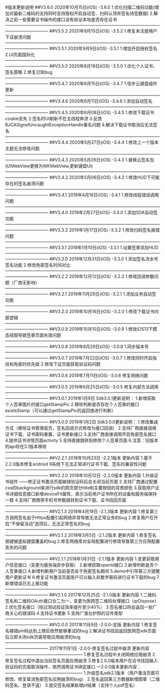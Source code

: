 #版本更新说明
##V3.6.0
2020年10月15日(iOS)
 -3.6.0
1.优化扫描二维码功能(增加对最新二维码的支持同时支持授权开启自动签、扫码认领并签名待签数据)
2.解决之前一些需要证书操作的接口没有验证本地是否存在证书
——————————————————————————————————————————————
##V3.5.2
2020年9月15日(iOS)
 -3.5.2
1.修复未注册用户下证崩溃问题
——————————————————————————————————————————————
##V3.5.1
2020年9月9日(iOS)
 -3.5.1
1.增加开启授权签名
2.UI页面国际化
——————————————————————————————————————————————
##V3.5.0
2020年8月18日(iOS)
 -3.5.0
1.优化个人证书、签名策略
2.修复已知bug
——————————————————————————————————————————————
##V3.4.7
2020年6月15日(iOS)
 -3.4.7
1.信步云键盘组件更新
——————————————————————————————————————————————
##V3.4.6
2020年6月11日(iOS)
 -3.4.6
1.添加自动签名
——————————————————————————————————————————————
##V3.4.5
2020年6月08日(iOS)
 -3.4.5
1.修改下载证书cookie丢失
2.签名时UI刷新不在主线程奔溃
3.反馈BJCASignetUncaughtExceptionHandle重名问题
4.解决下载证书取消后无法签名
——————————————————————————————————————————————
##V3.4.4
2020年5月27日(iOS)
 -3.4.4
1.修改上一个版本主题无法修改问题
——————————————————————————————————————————————
##V3.4.3
2020年5月26日(iOS)
 -3.4.3
1.替换云签名包(UIWebView更换为WKWebView,更新键盘UI)
——————————————————————————————————————————————
##V3.4.2
2020年5月06日(iOS)
 -3.4.2
1.修改HUD下可能存在的签名崩溃问题
——————————————————————————————————————————————
##V3.4.1
2019年4月16日(iOS)
 -3.4.1
1.修改线程错误调用问题
——————————————————————————————————————————————
##V3.4.0
2019年2月27日(iOS)
 -3.4.0
1.添加SDK自动签功能
——————————————————————————————————————————————
##V3.3.2
2019年1月17日(iOS)
 -3.3.2
1.修改扫码签名报错问题
——————————————————————————————————————————————
##V3.3.1
2019年1月10日(iOS)
 -3.3.1
1.设置签章添加HUD
——————————————————————————————————————————————
##V3.3.0
2019年12月31日(iOS)
 -3.3.0
1.添加签名流水号签名功能
2.修改免密签名时间对比
——————————————————————————————————————————————
##V3.2.2
2019年12月12日(iOS)
 -3.2.2
1.修改回调参数问题（厂商无影响）
——————————————————————————————————————————————
##V3.2.1
2019年11月29日(iOS)
 -3.2.1
1.添加业务自动签功能
——————————————————————————————————————————————
##V3.2.0
2019年10月16日(iOS)
 -3.2.0
1.修改下载证书内部逻辑
——————————————————————————————————————————————
##V3.0.9
2019年10月10日(iOS)
 -3.0.9
1.修改iOS13下模态视图导致签章页面失效问题
——————————————————————————————————————————————
##V3.0.8
2019年8月29日(iOS)
 -3.0.8
1.同步版本号
——————————————————————————————————————————————
##V3.0.7
2019年7月22日(iOS)
 -3.0.7 
1.修改同时开启指纹和免密的优先级
2.修改下证页面获取验证码问题
——————————————————————————————————————————————
##V3.0.6
2019年7月11日(iOS)
 -3.0.6 修复网络问题
——————————————————————————————————————————————
##V3.0.5
2019年6月25日(iOS)
 -3.0.5 修复内部方法调用
——————————————————————————————————————————————
##V3.0.1
2019年1月9日
Sdk3.0.1更新说明：
1.新增获取个人签章图片的接口getStampPic
2.移除判断是否存在个人签章的接口existsStamp（可以通过getStampPic的返回值进行判断）
——————————————————————————————————————————————
##V3.0.0
2019年1月2日
Sdk3.0.0更新说明：
1.修改集成方式（移除证书管理首页，签名回调方式修改为接口回调）
2.支持厂商直接调用证书下载、证书密码重置、证书更新接口
3.支持厂商直接调用开启免密签名接口
4.提供证书详情页面activity
5.支持直接跳转到修改个人签章页面
6.注意：旧版本的api将在3.1版本移除
——————————————————————————————————————————————
##V2.2.1
2018年10月23日
-2.2.1版本  更新内容
1.基于2.2.0版本修复android 9系统下无法正常进行证书下载、签名的兼容性问题
——————————————————————————————————————————————
##V2.2.0
2018年10月12日
-2.2.0版本  更新内容
1.升级证书组件 ——修正证书激活页面输错验证码后会关闭当前页面
2.支持厂商通过配置css的background来进行sdk的网页部分title和主要按钮的背景颜色
3.获取用户证书详细信息接口新增deviceFit属性，表示当前用户证书所在的设备和服务端保持一致
4.支持厂商携带手机号参数跳转到证书下载、证书找回页面
——————————————————————————————————————————————
##V2.1.3
2018年4月19日
-2.1.3版本  更新内容
1.修复第三方调用签名由于Https配置引起网络异常导致无法正常业务的bug
2.修复用户在开启“不保留活动”选项后，无法正常签名的bug
——————————————————————————————————————————————
##V2.1.2
2018年3月5日
-2.1.2版本 更新内容
1.修复签名按键被虚拟键盘覆盖的bug
2.修复网络库对全局配置进行修改导致第三方应用配置丢失的问题
——————————————————————————————————————————————
##V2.1.1
2018年1月31日
-2.1.1版本 更新内容
1.变更获取用户信息接口（变更为服务端异步获取）
2.新增获取openId接口
3.新增判断是否个人签章接口
4.新增判断用户当前是否处于免密签名期间
5.demo中引导第三方提醒用户更新证书
6.修复证书激活页面用户可以输入非数字密码进行证书下载的bug
7.新增错误日志上报功能
——————————————————————————————————————————————
##V2.1.0
2017年12月25日
-2.1.0版本 更新内容
1.二维码签名和二维码OAuth接口合二为一，变更为医网签二维码处理接口（qrDispose）
2.优化签名接口（经过测试验证效率提升至少40%）
3.签名接口将会返回一些厂商关心的错误码
4.支持证书更新
5.支持广澳台护照的证件类型
——————————————————————————————————————————————
##V2.0.0
2017年11月9日
 -2.0.0-定版 更新内容
1.修复签名输错pin码达到上限后依然能够重试的bug
2.解决证书找回返回医网签sdk页面后立即关闭sdk页面导致应用崩溃的bug
——————————————————————————————————————————————
 2017年11月1日
 -2.0.0-修复签名过程中崩溃 更新内容
——————————————————
1.修复签名过程中关闭网络应用崩溃
2.修复签名过程中退出当前签名页面应用崩溃
3.修复2.0.0版本用户在证书找回输入验证码的页面取消操作，依然调用证书绑定接口
—2.0.0版本更新内容：
——————————————————
1.升级签名sdk2.1版本（用户激活页面可修改、修复取消免密签名应用崩溃的bug）
2.签名返回第三方数据新增图章（二维码签名、登录不返）
3.提交签名结果新增p1结果（支持个人pdf签名）
